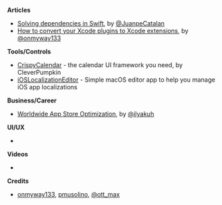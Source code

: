 **Articles**

* [Solving dependencies in Swift](https://medium.com/@JuanpeCatalan/solving-dependencies-in-swift-9ee6ad4a8941), by [@JuanpeCatalan](https://twitter.com/JuanpeCatalan)
* [How to convert your Xcode plugins to Xcode extensions](https://medium.freecodecamp.org/how-to-convert-your-xcode-plugins-to-xcode-extensions-ac90f32ae0e3), by [@onmyway133](https://twitter.com/onmyway133)

**Tools/Controls**

* [CrispyCalendar](https://github.com/CleverPumpkin/CrispyCalendar) - the calendar UI framework you need, by CleverPumpkin
* [iOSLocalizationEditor](https://github.com/igorkulman/iOSLocalizationEditor) - Simple macOS editor app to help you manage iOS app localizations

**Business/Career**

* [Worldwide App Store Optimization](https://appmanager.io/blog/guest-article/worldwide-app-store-optimization/), by [@ilyakuh](https://twitter.com/ilyakuh)

**UI/UX**

* 

**Videos**

* 

**Credits**

* [onmyway133](https://github.com/onmyway133), [pmusolino](https://www.github.com/pmusolino), [@ott_max](https://twitter.com/ott_max)
